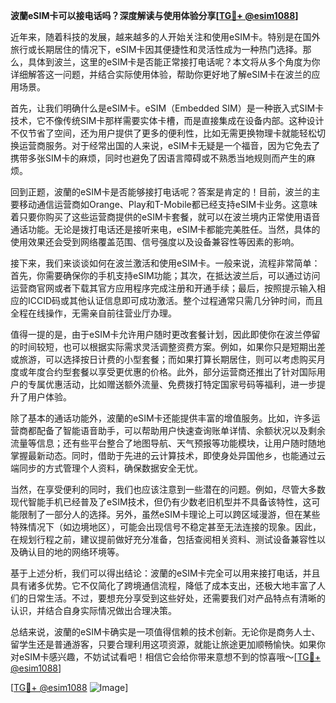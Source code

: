 **波蘭eSIM卡可以接电话吗？深度解读与使用体验分享[[TG💪+ @esim1088](https://t.me/s/esim1088)]**

近年来，随着科技的发展，越来越多的人开始关注和使用eSIM卡。特别是在国外旅行或长期居住的情况下，eSIM卡因其便捷性和灵活性成为一种热门选择。那么，具体到波兰，这里的eSIM卡是否能正常接打电话呢？本文将从多个角度为你详细解答这一问题，并结合实际使用体验，帮助你更好地了解eSIM卡在波兰的应用场景。

首先，让我们明确什么是eSIM卡。eSIM（Embedded SIM）是一种嵌入式SIM卡技术，它不像传统SIM卡那样需要实体卡槽，而是直接集成在设备内部。这种设计不仅节省了空间，还为用户提供了更多的便利性，比如无需更换物理卡就能轻松切换运营商服务。对于经常出国的人来说，eSIM卡无疑是一个福音，因为它免去了携带多张SIM卡的麻烦，同时也避免了因语言障碍或不熟悉当地规则而产生的麻烦。

回到正题，波蘭的eSIM卡是否能够接打电话呢？答案是肯定的！目前，波兰的主要移动通信运营商如Orange、Play和T-Mobile都已经支持eSIM卡业务。这意味着只要你购买了这些运营商提供的eSIM卡套餐，就可以在波兰境内正常使用语音通话功能。无论是拨打电话还是接听来电，eSIM卡都能完美胜任。当然，具体的使用效果还会受到网络覆盖范围、信号强度以及设备兼容性等因素的影响。

接下来，我们来谈谈如何在波兰激活和使用eSIM卡。一般来说，流程非常简单：首先，你需要确保你的手机支持eSIM功能；其次，在抵达波兰后，可以通过访问运营商官网或者下载其官方应用程序完成注册和开通手续；最后，按照提示输入相应的ICCID码或其他认证信息即可成功激活。整个过程通常只需几分钟时间，而且全程在线操作，无需亲自前往营业厅办理。

值得一提的是，由于eSIM卡允许用户随时更改套餐计划，因此即使你在波兰停留的时间较短，也可以根据实际需求灵活调整资费方案。例如，如果你只是短期出差或旅游，可以选择按日计费的小型套餐；而如果打算长期居住，则可以考虑购买月度或年度合约型套餐以享受更优惠的价格。此外，部分运营商还推出了针对国际用户的专属优惠活动，比如赠送额外流量、免费拨打特定国家号码等福利，进一步提升了用户体验。

除了基本的通话功能外，波蘭的eSIM卡还能提供丰富的增值服务。比如，许多运营商都配备了智能语音助手，可以帮助用户快速查询账单详情、余额状况以及剩余流量等信息；还有些平台整合了地图导航、天气预报等功能模块，让用户随时随地掌握最新动态。同时，借助于先进的云计算技术，即使身处异国他乡，也能通过云端同步的方式管理个人资料，确保数据安全无忧。

当然，在享受便利的同时，我们也应该注意到一些潜在的问题。例如，尽管大多数现代智能手机已经普及了eSIM技术，但仍有少数老旧机型并不具备该特性，这可能限制了一部分人的选择。另外，虽然eSIM卡理论上可以跨区域漫游，但在某些特殊情况下（如边境地区），可能会出现信号不稳定甚至无法连接的现象。因此，在规划行程之前，建议提前做好充分准备，包括查阅相关资料、测试设备兼容性以及确认目的地的网络环境等。

基于上述分析，我们可以得出结论：波蘭的eSIM卡完全可以用来接打电话，并且具有诸多优势。它不仅简化了跨境通信流程，降低了成本支出，还极大地丰富了人们的日常生活。不过，要想充分享受到这些好处，还需要我们对产品特点有清晰的认识，并结合自身实际情况做出合理决策。

总结来说，波蘭的eSIM卡确实是一项值得信赖的技术创新。无论你是商务人士、留学生还是普通游客，只要合理利用这项资源，就能让旅途更加顺畅愉快。如果你对eSIM卡感兴趣，不妨试试看吧！相信它会给你带来意想不到的惊喜哦～[[TG💪+ @esim1088](https://t.me/s/esim1088)]

[[TG💪+ @esim1088](https://t.me/s/esim1088) ![Image](https://i.postimg.cc/4NQfJmqS/Snipaste-2025-05-13-00-14-12.png)]